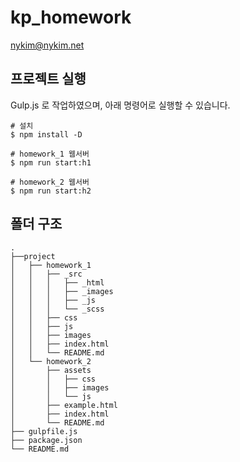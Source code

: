 # kp_homework

nykim@nykim.net

## 프로젝트 실행

Gulp.js 로 작업하였으며, 아래 명령어로 실행할 수 있습니다.

```shell
# 설치
$ npm install -D

# homework_1 웹서버
$ npm run start:h1

# homework_2 웹서버
$ npm run start:h2
```

## 폴더 구조

```shell
.
├──project
│   ├── homework_1
│   │   ├── _src
│   │   │   ├── _html
│   │   │   ├── _images
│   │   │   ├── _js
│   │   │   └── _scss
│   │   ├── css
│   │   ├── js
│   │   ├── images
│   │   ├── index.html
│   │   └── README.md
│   └── homework_2
│       ├── assets
│       │   ├── css
│       │   ├── images
│       │   └── js
│       ├── example.html
│       ├── index.html
│       └── README.md
├── gulpfile.js
├── package.json
└── README.md
```

